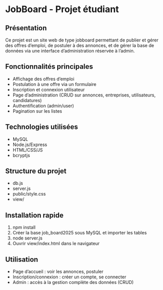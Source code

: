 # JobBoard - Projet étudiant

## Présentation

Ce projet est un site web de type jobboard permettant de publier et gérer des offres d’emploi, de postuler à des annonces, et de gérer la base de données via une interface d’administration réservée à l’admin.

## Fonctionnalités principales

- Affichage des offres d’emploi
- Postulation à une offre via un formulaire
- Inscription et connexion utilisateur
- Page d’administration (CRUD sur annonces, entreprises, utilisateurs, candidatures)
- Authentification (admin/user)
- Pagination sur les listes

## Technologies utilisées

- MySQL
- Node.js/Express
- HTML/CSS/JS
- bcryptjs

## Structure du projet

- db.js
- server.js
- public/style.css
- view/

## Installation rapide

1. npm install
2. Créer la base job_board2025 sous MySQL et importer les tables
3. node server.js
4. Ouvrir view/index.html dans le navigateur

## Utilisation

- Page d’accueil : voir les annonces, postuler
- Inscription/connexion : créer un compte, se connecter
- Admin : accès à la gestion complète des données (CRUD)
